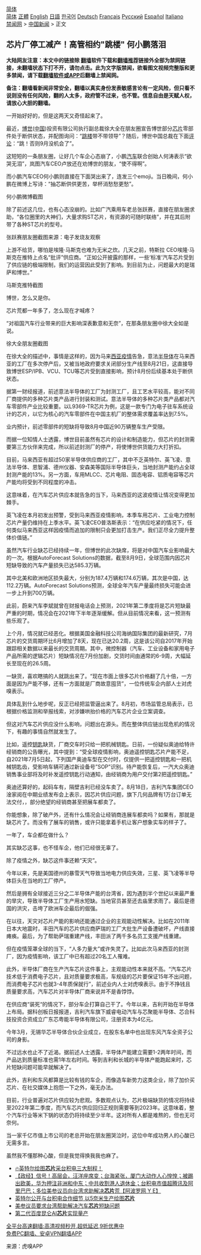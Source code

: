  <!-- 面包屑导航 --> <div class="breadcrumb"><!-- GTranslate: https://gtranslate.io/ -->  <div class="switcher notranslate">  <div class="selected">  <a href="#" onclick="return false;"> 简体</a>  </div>  <div class="option">  <a href="https://www.bannedbook.org" onclick="doGTranslate('zh-CN|zh-CN');jQuery('div.switcher div.selected a').html(jQuery(this).html());return false;" title="简体中文" class="nturl selected"> 简体</a>  <a href="https://www.bannedbook.org/zh-tw/" onclick="doGTranslate('zh-CN|zh-TW');jQuery('div.switcher div.selected a').html(jQuery(this).html());return false;" title="繁體中文" class="nturl"> 正體</a>  <a href="https://www.bannedbook.org/en/" onclick="doGTranslate('zh-CN|en');jQuery('div.switcher div.selected a').html(jQuery(this).html());return false;" title="English" class="nturl"> English</a>  <a href="https://www.bannedbook.org/ja/" onclick="doGTranslate('zh-CN|ja');jQuery('div.switcher div.selected a').html(jQuery(this).html());return false;" title="日本語" class="nturl"> 日語</a>  <a href="https://www.bannedbook.org/ko/" onclick="doGTranslate('zh-CN|ko');jQuery('div.switcher div.selected a').html(jQuery(this).html());return false;" title="한국어" class="nturl"> 한국어</a>  <a href="https://www.bannedbook.org/de/" onclick="doGTranslate('zh-CN|de');jQuery('div.switcher div.selected a').html(jQuery(this).html());return false;" title="Deutsch" class="nturl"> Deutsch</a>  <a href="https://www.bannedbook.org/fr/" onclick="doGTranslate('zh-CN|fr');jQuery('div.switcher div.selected a').html(jQuery(this).html());return false;" title="Français" class="nturl"> Français</a>  <a href="https://www.bannedbook.org/ru/" onclick="doGTranslate('zh-CN|ru');jQuery('div.switcher div.selected a').html(jQuery(this).html());return false;" title="Русский" class="nturl"> Русский</a>  <a href="https://www.bannedbook.org/es/" onclick="doGTranslate('zh-CN|es');jQuery('div.switcher div.selected a').html(jQuery(this).html());return false;" title="Español" class="nturl"> Español</a>  <a href="https://www.bannedbook.org/it/" onclick="doGTranslate('zh-CN|it');jQuery('div.switcher div.selected a').html(jQuery(this).html());return false;" title="Italiano" class="nturl"> Italiano</a>  </div>  </div>      <div class='breadcrumb-sub'><!-- Breadcrumb NavXT 6.3.0 --> <a href="https://www.bannedbook.org/" class="home">禁闻网</a> &gt; <a href="https://www.bannedbook.org/bnews/cnnews/" class="category">中国新闻</a> &gt; 正文</div></div><h2>芯片厂停工减产！高管相约"跳楼" 何小鹏落泪</h2> <p class="notice"><b>大陆网友注意：本文中的链接除 <a href="https://github.com/bannedbook/fanqiang" >翻墙</a>软件下载和<a href="https://github.com/killgcd/justmysocks/blob/master/README.md">翻墙推荐</a>链接外全部为禁网链接，未翻墙状态下打不开，请勿点击。此为文字版禁闻，欲看图文视频完整版和更多禁闻，请下载<a href="https://github.com/bannedbook/fanqiang">翻墙软件或APP</a>后翻墙上禁闻网。</p><p>备注：翻墙看新闻非常安全，翻墙以真实身份发表敏感言论有一定风险，但只看不说则没有任何风险，翻的人太多，政府管不过来，也不管。信息自由是天赋人权，请放心大胆的翻墙。</b></p>  <div class="entry"> <p id="conimg">一开始好好的，但是这两天又奇怪起来了。</p> <p>最近，<a href="https://www.bannedbook.org/bnews/tag/%E5%8D%9A%E4%B8%96/" class="st_tag internal_tag" rel="tag" title="标签 博世 下的日志">博世</a>(<span class='wp_keywordlink_affiliate'><a href="https://www.bannedbook.org/" title="中国" target="_blank">中国</a></span>)投资有限公司执行副总裁徐大全在朋友圈宣告博世部分<a href="https://www.bannedbook.org/bnews/tag/%E8%8A%AF%E7%89%87/" class="st_tag internal_tag" rel="tag" title="标签 芯片 下的日志">芯片</a>零部件处于断供状态，并配图询问：“<a href="https://www.bannedbook.org/bnews/tag/%e8%b7%b3%e6%a5%bc/" class="st_tag internal_tag" rel="tag" title="标签 跳楼 下的日志">跳楼</a>带不带领导”？随后，博世中国总裁在下面<span class='wp_keywordlink_affiliate'><a href="https://www.bannedbook.org/bnews/comments/" title="新闻评论" target="_blank">评论</a></span>：“跳！否则9月没机会了”。</p> <p>这短短的一条朋友圈，让好几个车企心态崩了，小鹏<a href="https://www.bannedbook.org/bnews/tag/%e6%b1%bd%e8%bd%a6/" class="st_tag internal_tag" rel="tag" title="标签 汽车 下的日志">汽车</a>联合创始人何涛表示“欲哭无泪”，岚图汽车CEO卢放还在劝博世的朋友，“使不得啊”。</p> <p>而小鹏汽车CEO何小鹏则直接在下面哭出来了，连发三个emoji。当日晚间，何小鹏在微博上写诗：“抽芯断供供更苦，举杯消愁愁更愁”。</p> <p>何小鹏微博截图</p> <p>除了前述这几位，也有心态没崩的。比如广汽乘用车老总张跃赛，直接在朋友圈求助，“各位圈里的大神们，大量求购ST芯片，有资源的可随时联络”，并在其后附带了各种ST芯片的型号。</p> <p>张跃赛朋友圈截图来源：电子发烧友观察</p> <p>上游不给货，哪怕是埃隆·马斯克也难为无米之炊。几天之前，特斯拉 CEO埃隆·马斯克在推特上点名“批评”供应商。“正如公开披露的那样，一些‘标准’汽车芯片受到了供应链的极端限制，我们的运营因此受到了影响。到目前为止，问题最大的是瑞萨和博世。”</p> <p>马斯克推特截图</p> <p>博世，怎么又是你。</p> <p>芯片荒都一年多了，怎么现在才喊疼？</p>  <p>“对祖国汽车行业带来的巨大影响深表歉意和无奈”，在那条朋友圈中徐大全如是说。</p> <p>徐大全朋友圈截图</p> <p>在徐大全的描述中，事情是这样的，因为马来<a href="https://www.bannedbook.org/bnews/tag/%E8%A5%BF%E4%BA%9A/" class="st_tag internal_tag" rel="tag" title="标签 西亚 下的日志">西亚</a><a href="https://www.bannedbook.org/bnews/tag/%E7%96%AB%E6%83%85/" class="st_tag internal_tag" rel="tag" title="标签 疫情 下的日志">疫情</a>告急，意法<a href="https://www.bannedbook.org/bnews/tag/%E5%8D%8A%E5%AF%BC%E4%BD%93/" class="st_tag internal_tag" rel="tag" title="标签 半导体 下的日志">半导体</a>在马来西亚的工厂在多次停产后，又被当地政府要求关闭部分生产线至8月21日，这直接导致博世ESP/IPB、VCU、TCU等芯片受到直接影响，预计8月份后续基本处于断供状态。</p> <p>据第一财经报道，前述意法半导体的工厂为封测工厂，且工艺水平较高，能对不同厂商提供的多种芯片类产品进行封装和测试。意法半导体的多种芯片类产品都对汽车零部件产业比较重要。以L9369-TR芯片为例，这是一款专门为电子驻车系统设计的芯片，以它为核心的汽车零部件在中国主机厂的整体需求覆盖率达到7.5%。</p> <p>业内预计，前述零部件的短缺将导致8月中国近90万辆整车生产受限。</p> <p>而据一位知情人士透露，博世目前虽然有芯片的设计和制造能力，但芯片的封测需要第三方伙伴来完成，所以前述封测厂的停产，将使博世供货能力大打折扣。</p> <p>目前，马来西亚有超过50家半导体供应商的工厂，其中不乏英特尔、英飞凌、意法半导体、恩智浦、德州仪器、安森美等国际半导体巨头，当地封测产能约占全球封测产能的13%。另一方面，车用MLCC、芯片电阻、固态电容、铝质电容等芯片产能均将受到不同程度的冲击。</p> <p>这意味着，在汽车芯片供应本就告急的当下，马来西亚的这波疫情让情况变得更加棘手。</p> <p>英飞凌在本月初发出预警，受到马来西亚疫情影响，本季车用芯片、工业电力控制芯片产量仍维持在上季水平。英飞凌CEO普洛斯表示：“在供应吃紧的情况下，任何类似马来西亚这样因疫情而追加的限制只会更加打击生产。我们正尽全力提升整体价值链。”</p> <p>虽然汽车行业缺芯已经持续一年，但博世的此次缺席，将是对中国汽车业影响最大的一次。根据AutoForecast Solutions的数据，截至8月9日，全球范围内因芯片短缺导致的汽车产量损失已达585.3万辆。</p> <p>其中北美和欧洲地区损失最大，分别为187.4万辆和174.6万辆，其次是中国，达112.2万辆。AutoForecast Solutions预测，全球全年汽车产量最终损失可能会进一步上升到700万辆。</p>  <p>此前，蔚来汽车李斌就曾在财报电话会上预测，2021年第二季度将是芯片短缺最严重的时期，情况会在2021年下半年逐渐缓解。但从目前情况来看，这一预测有些乐观了。</p> <p>上个月，情况就已经恶化。根据美国金融科技公司海纳国际集团的最新研究，7月芯片的交货周期环比6月增加了8天，现在已达20.2周，这是该公司自2017年开始跟踪相关数据以来最长的交货周期。其中，微控制器（汽车、工业设备和家用电子产品所需的逻辑芯片）短缺情况在7月份加剧，交货时间由通常的6-9周，大幅延长至现在的26.5周。</p> <p>一缺货，喜欢瞎搞的人就跳出来了。“现在市面上很多芯片价格翻了几十倍，一方面是因为产能不够，还有一方面就是厂商故意囤货”，一位传统车企内部人士对虎嗅表示。</p> <p>具体乱到什么地步呢，反正已经把监管逼出来了。8月初，市场监管总局表示，已根据价格监测和举报线索，对涉嫌哄抬价格的汽车芯片企业立案调查。</p> <p>但这对汽车芯片供应没什么影响，问题出在源头。而在整体供应链出现危机的情况下，有趣的事情自然就发生了。</p> <p>比如，遥控<a href="https://www.bannedbook.org/bnews/tag/%E9%92%A5%E5%8C%99/" class="st_tag internal_tag" rel="tag" title="标签 钥匙 下的日志">钥匙</a>缺货，厂商交车时只给一把机械钥匙。日前，一份疑似奥迪给特许经销商的公告曝光，其中提到：“受全球疫情影响，奥迪遥控钥匙芯片产能不足，自2021年7月5日起，下列国产奥迪车型在交付时，仅提供一把遥控钥匙和一把机械钥匙齿，受影响车辆可通过新设备号&#8221;SOP&#8221;识别。待产能恢复后，一汽大众奥迪销售事业部将及时补发遥控钥匙行动通知，由经销商为用户交付第2把遥控钥匙。”</p> <p>奥迪还算好的，起码车有，隔壁吉利已经没车卖了。8月18日，吉利汽车集团CEO淦家阅在中期业绩发布会上表示，因芯片供应问题，旗下几何品牌有1万台订单无法交付，，部分绝望的经销商甚至把展车都卖了。</p> <p>你能想象，除了破产外，还有什么情况会让经销商连展车都卖吗？如果有，那就是缺芯片了。而没有了展车的销售，或许只能拿着手机让客户想象实车的样子了。</p> <p>一年了，车企都在做什么？</p> <p>其实缺芯这事，也不怪车企，他们已经很无辜了。</p> <p>除了疫情之外，缺芯这件事还赖“天灾”。</p>  <p>今年以来，先是美国德州的暴雪天气导致当地电力供应失效，三星、英飞凌等半导体巨头在当地的工厂停产。</p> <p>然后是拥有全球接近三分之二半导体产能的台湾省，因为遇到半个世纪以来最严重的旱灾，导致半导体工厂生产用水短缺。当地官员甚至还去庙里求雨了。最后是德国的洪灾，击垮了欧洲车企最后的倔强。</p> <p>在以往，天灾对芯片产能的影响还能通过企业的主观能动性解决。比如在2011年日本大地震时，丰田汽车的芯片供应商萨瑞的工厂大批生产设备遭破坏，产线直接瘫痪。最后，为了帮助萨瑞重建产线，丰田派了两千多名员工支援产线重建。</p> <p>但在疫情笼罩全球的当下，“人多力量大”或许失灵了。比如此次马来西亚的封测厂，因为疫情影响，该工厂中已有超过20名工人罹难。</p> <p>此外，半导体厂商在生产汽车芯片这件事上，主观能动性本来就不高。“汽车芯片技术低于消费电子芯片，且对质量要求极高，车规级的芯片要保证15年不出问题，而消费电子芯片也就3-4年质保就行”，前述业内人士对虎嗅表示。由于不挣钱且质量要求高，汽车芯片对半导体厂商来说并不是香饽饽。</p> <p>在供应商“装死“的情况下，部分车企打算自己干了。今年以来，吉利开始在半导体上布局。据科创板日报报道，吉利汽车旗下威睿电动汽车与芯聚能半导体、芯合科技投资合资成立广东芯粤能半导体有限公司，注册资本为4亿元。</p> <p>今年3月，无锡华芯半导体合伙企业成立，在股东名单中也出现东风汽车全资子公司的身影。</p> <p>不过远水也止不了近渴。据前述人士透露，半导体产能建立需要1-2两年时间，而产品达到质量标准也需1年左右时间。等到吉利和长城的半导体产能跑起来时，芯片短缺问题可能早就解决了。</p> <p>此外，吉利和东风都算是比较有钱的车企，而像造车新势力这类企业，除了加价买芯片、在社交媒体上抱怨一下之外，毫无办法。</p> <p>目前，行业普遍对芯片供应较为悲观。多数观点认为，芯片极端缺货的情况将持续至2022年第二季度，而汽车芯片供应回归正规则需要等到2023年。这意味着，整个汽车行业等米下锅的状态仍将持续至少半年。这对所有人都是难熬的，但也无可奈何。</p> <p>当一家千亿市值上市公司的老总开始在朋友圈哭泣时，这位中年成功男人的心酸已无需多言。</p>  <p>虽然我不懂那种心酸，但是我觉得换我我也麻了。</p> <ul class='op-related-articles' title='相关阅读'> <li><a href='https://www.bannedbook.org/bnews/bannedvideo/20210821/1610668.html' target='_blank'>🔥英特尔绘图<b>芯片</b>采台积电三大制程！</a></li> <li><a href='https://www.bannedbook.org/bnews/bannedvideo/20210820/1609922.html' target='_blank'>【政经】信号！高层会，汪洋座席变；台海紧张，厦门大动作人心惶惶；被踢出欧美，华为押注非洲和中东；中共收割港人退休金；台积电市值超腾讯及阿里巴巴；多位美参议员向台湾求助解决<b>芯片</b>荒【阿波罗网 Y E】</a></li> <li><a href='https://www.bannedbook.org/bnews/baitai/20210820/1609847.html' target='_blank'>英特尔公开与台积电合作细节 以5奈米生产绘图<b>芯片</b></a></li> <li><a href='https://www.bannedbook.org/bnews/worldnews/usa/20210820/1609464.html' target='_blank'>美参议员要求台湾帮助解决汽车<b>芯片</b>短缺问题</a></li> <li><a href='https://www.bannedbook.org/bnews/baitai/20210818/1608665.html' target='_blank'>第二代百度昆仑AI<b>芯片</b>实现量产</a></li> </ul> <p class="texttj"> <a href="https://github.com/bannedbook/fanqiang/wiki/V2ray%E6%9C%BA%E5%9C%BA" target="_blank">全平台高速翻墙:高清视频秒开,超低延迟,9折优惠中</a><br/> <a href="https://github.com/bannedbook/fanqiang/wiki/%E7%A6%81%E9%97%BB%E7%BD%91%E5%AE%89%E5%8D%93%E7%BF%BB%E5%A2%99%E6%96%B0%E9%97%BBAPP" target="_blank">免费PC翻墙、安卓VPN翻墙APP</a></p><p> 来源：虎嗅APP </p><a name='sharetosocial'></a>  <div style="margin-bottom:5px;padding-bottom:5px;clear:both"> <div id="archive-pix-1" class="banner-ads"> <!-- AuctionX Display platform tag START --> <div id="26318x728x90x621x_ADSLOT2" clicktrack="%%CLICK_URL_ESC%%"></div> <!-- AuctionX Display platform tag END --> </div> <div id="archive-pix-2" class="banner-ads"> <!-- AuctionX Display platform tag START --> <div id="26315x300x250x621x_ADSLOT2" clicktrack="%%CLICK_URL_ESC%%"></div> <!-- AuctionX Display platform tag END --> </div> </div>  <div id="archive-pix-1" class="banner-ads"> <!-- AuctionX Display platform tag START --> <div id="26318x728x90x621x_ADSLOT3" clicktrack="%%CLICK_URL_ESC%%"></div> <!-- AuctionX Display platform tag END --> </div> </div><!--END ENTRY--> 